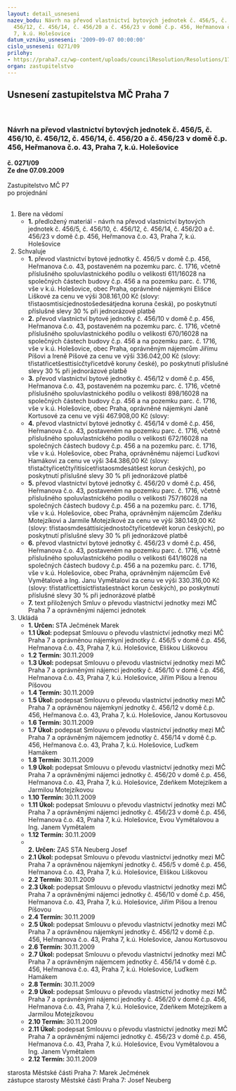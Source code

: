 ```yaml
---
layout: detail_usneseni
nazev_bodu: Návrh na převod vlastnictví bytových jednotek č. 456/5, č. 456/10, č.
  456/12, č. 456/14, č. 456/20 a č. 456/23 v domě č.p. 456, Heřmanova č.o. 43, Praha
  7, k.ú. Holešovice
datum_vzniku_usneseni: '2009-09-07 00:00:00'
cislo_usneseni: 0271/09
prilohy:
- https://praha7.cz/wp-content/uploads/councilResolution/Resolutions/17891/4-09-p%c5%99%c3%adloha_k_materi%c3%a1lu_-_he%c5%99manova_43_-_07.09.2009.xls
organ: zastupitelstvo
---
```

<div id="ucUsn_pList" class="usn">
	<span><h2>Usnesení zastupitelstva MČ Praha 7 </h2>
<br></span><div class="standBody">
<span><h3>Návrh na převod vlastnictví bytových jednotek č. 456/5, č. 456/10, č. 456/12, č. 456/14, č. 456/20 a č. 456/23 v domě č.p. 456, Heřmanova č.o. 43, Praha 7, k.ú. Holešovice</h3></span><div class="center">
		<strong>č. 0271/09</strong><br>
	</div>
<div class="center">
		<strong>Ze dne 07.09.2009</strong><br><br>
	</div>Zastupitelstvo MČ P7<br> po projednání<br><br><ol>
<li>Bere na vědomí<ul><li>
<strong>1.</strong> předložený materiál - návrh na převod vlastnictví bytových jednotek č. 456/5, č. 456/10, č. 456/12, č. 456/14, č. 456/20 a č. 456/23 v domě č.p. 456, Heřmanova č.o. 43, Praha 7, k.ú. Holešovice</li></ul>
</li>
<li>Schvaluje<ul>
<li>
<strong>1.</strong> převod vlastnictví bytové jednotky č. 456/5 v domě č.p. 456, Heřmanova č.o. 43, postaveném na pozemku parc. č. 1716, včetně příslušného spoluvlastnického podílu o velikosti 611/16028 na společných částech budovy č.p. 456 a na pozemku parc. č. 1716, vše v k.ú. Holešovice, obec Praha, oprávněné nájemkyni Elišce Liškové za cenu ve výši 308.161,00 Kč (slovy: třistaosmtisícjednostošedesátjedna koruna česká), po poskytnutí příslušné slevy 30 % při jednorázové platbě</li>
<li>
<strong>2.</strong> převod vlastnictví bytové jednotky č. 456/10 v domě č.p. 456, Heřmanova č.o. 43, postaveném na pozemku parc. č. 1716, včetně příslušného spoluvlastnického podílu o velikosti 670/16028 na společných částech budovy č.p. 456 a na pozemku parc. č. 1716, vše v k.ú. Holešovice, obec Praha, oprávněným nájemcům Jiřímu Píšovi a Ireně Píšové za cenu ve výši 336.042,00 Kč (slovy: třistatřicetšesttisícčtyřicetdvě koruny české), po poskytnutí příslušné slevy 30 % při jednorázové platbě</li>
<li>
<strong>3.</strong> převod vlastnictví bytové jednotky č. 456/12 v domě č.p. 456, Heřmanova č.o. 43, postaveném na pozemku parc. č. 1716, včetně příslušného spoluvlastnického podílu o velikosti 898/16028 na společných částech budovy č.p. 456 a na pozemku parc. č. 1716, vše v k.ú. Holešovice, obec Praha, oprávněné nájemkyni Janě Kortusové za cenu ve výši 467.908,00 Kč (slovy: </li>
<li>
<strong>4.</strong> převod vlastnictví bytové jednotky č. 456/14 v domě č.p. 456, Heřmanova č.o. 43, postaveném na pozemku parc. č. 1716, včetně příslušného spoluvlastnického podílu o velikosti 672/16028 na společných částech budovy č.p. 456 a na pozemku parc. č. 1716, vše v k.ú. Holešovice, obec Praha, oprávněnému nájemci Luďkovi Hamákovi za cenu ve výši 344.386,00 Kč (slovy: třistačtyřicetčtyřitisícetřistaosmdesátšest korun českých), po poskytnutí příslušné slevy 30 % při jednorázové platbě</li>
<li>
<strong>5.</strong> převod vlastnictví bytové jednotky č. 456/20 v domě č.p. 456, Heřmanova č.o. 43, postaveném na pozemku parc. č. 1716, včetně příslušného spoluvlastnického podílu o velikosti 757/16028 na společných částech budovy č.p. 456 a na pozemku parc. č. 1716, vše v k.ú. Holešovice, obec Praha, oprávněným nájemcům Zdeňku Motejzíkovi a Jarmile Motejzíkové za cenu ve výši 380.149,00 Kč (slovy: třistaosmdesáttisícjednostočtyřicetdevět korun českých), po poskytnutí příslušné slevy 30 % při jednorázové platbě</li>
<li>
<strong>6.</strong> převod vlastnictví bytové jednotky č. 456/23 v domě č.p. 456, Heřmanova č.o. 43, postaveném na pozemku parc. č. 1716, včetně příslušného spoluvlastnického podílu o velikosti 641/16028 na společných částech budovy č.p. 456 a na pozemku parc. č. 1716, vše v k.ú. Holešovice, obec Praha, oprávněným nájemcům Evě Vymětalové a Ing. Janu Vymětalovi za cenu ve výši 330.316,00 Kč (slovy: třistatřicettisíctřistašestnáct korun českých), po poskytnutí příslušné slevy 30 % při jednorázové platbě</li>
<li>
<strong>7.</strong> text přiložených Smluv o převodu vlastnictví jednotky mezi MČ Praha 7 a oprávněnými nájemci jednotek</li>
</ul>
</li>
<li>Ukládá<ul>
<li>
<strong>1. Určen: </strong>STA Ječmének Marek</li>
<li>
<strong>1.1 Úkol: </strong>podepsat Smlouvu o převodu vlastnictví jednotky mezi MČ Praha 7 a oprávněnou nájemkyní jednotky č. 456/5 v domě č.p. 456, Heřmanova č.o. 43, Praha 7, k.ú. Holešovice, Eliškou Liškovou</li>
<li>
<strong>1.2 Termín: </strong>30.11.2009</li>
<li>
<strong>1.3 Úkol: </strong>podepsat Smlouvu o převodu vlastnictví jednotky mezi MČ Praha 7 a oprávněnými nájemci jednotky č. 456/10 v domě č.p. 456, Heřmanova č.o. 43, Praha 7, k.ú. Holešovice, Jiřím Píšou a Irenou Píšovou</li>
<li>
<strong>1.4 Termín: </strong>30.11.2009</li>
<li>
<strong>1.5 Úkol: </strong>podepsat Smlouvu o převodu vlastnictví jednotky mezi MČ Praha 7 a oprávněnou nájemkyní jednotky č. 456/12 v domě č.p. 456, Heřmanova č.o. 43, Praha 7, k.ú. Holešovice, Janou Kortusovou</li>
<li>
<strong>1.6 Termín: </strong>30.11.2009</li>
<li>
<strong>1.7 Úkol: </strong>podepsat Smlouvu o převodu vlastnictví jednotky mezi MČ Praha 7 a oprávněným nájemcem jednotky č. 456/14 v domě č.p. 456, Heřmanova č.o. 43, Praha 7, k.ú. Holešovice, Luďkem Hamákem</li>
<li>
<strong>1.8 Termín: </strong>30.11.2009</li>
<li>
<strong>1.9 Úkol: </strong>podepsat Smlouvu o převodu vlastnictví jednotky mezi MČ Praha 7 a oprávněnými nájemci jednotky č. 456/20 v domě č.p. 456, Heřmanova č.o. 43, Praha 7, k.ú. Holešovice, Zdeňkem Motejzíkem a Jarmilou Motejzíkovou</li>
<li>
<strong>1.10 Termín: </strong>30.11.2009</li>
<li>
<strong>1.11 Úkol: </strong>podepsat Smlouvu o převodu vlastnictví jednotky mezi MČ Praha 7 a oprávněnými nájemci jednotky č. 456/23 v domě č.p. 456, Heřmanova č.o. 43, Praha 7, k.ú. Holešovice, Evou Vymětalovou a Ing. Janem Vymětalem </li>
<li>
<strong>1.12 Termín: </strong>30.11.2009</li>
<li>
<strong><br>2. Určen: </strong>ZAS STA Neuberg Josef</li>
<li>
<strong>2.1 Úkol: </strong>podepsat Smlouvu o převodu vlastnictví jednotky mezi MČ Praha 7 a oprávněnou nájemkyní jednotky č. 456/5 v domě č.p. 456, Heřmanova č.o. 43, Praha 7, k.ú. Holešovice, Eliškou Liškovou</li>
<li>
<strong>2.2 Termín: </strong>30.11.2009</li>
<li>
<strong>2.3 Úkol: </strong>podepsat Smlouvu o převodu vlastnictví jednotky mezi MČ Praha 7 a oprávněnými nájemci jednotky č. 456/10 v domě č.p. 456, Heřmanova č.o. 43, Praha 7, k.ú. Holešovice, Jiřím Píšou a Irenou Píšovou</li>
<li>
<strong>2.4 Termín: </strong>30.11.2009</li>
<li>
<strong>2.5 Úkol: </strong>podepsat Smlouvu o převodu vlastnictví jednotky mezi MČ Praha 7 a oprávněnou nájemkyní jednotky č. 456/12 v domě č.p. 456, Heřmanova č.o. 43, Praha 7, k.ú. Holešovice, Janou Kortusovou</li>
<li>
<strong>2.6 Termín: </strong>30.11.2009</li>
<li>
<strong>2.7 Úkol: </strong>podepsat Smlouvu o převodu vlastnictví jednotky mezi MČ Praha 7 a oprávněným nájemcem jednotky č. 456/14 v domě č.p. 456, Heřmanova č.o. 43, Praha 7, k.ú. Holešovice, Luďkem Hamákem</li>
<li>
<strong>2.8 Termín: </strong>30.11.2009</li>
<li>
<strong>2.9 Úkol: </strong>podepsat Smlouvu o převodu vlastnictví jednotky mezi MČ Praha 7 a oprávněnými nájemci jednotky č. 456/20 v domě č.p. 456, Heřmanova č.o. 43, Praha 7, k.ú. Holešovice, Zdeňkem Motejzíkem a Jarmilou Motejzíkovou</li>
<li>
<strong>2.10 Termín: </strong>30.11.2009</li>
<li>
<strong>2.11 Úkol: </strong>podepsat Smlouvu o převodu vlastnictví jednotky mezi MČ Praha 7 a oprávněnými nájemci jednotky č. 456/23 v domě č.p. 456, Heřmanova č.o. 43, Praha 7, k.ú. Holešovice, Evou Vymětalovou a Ing. Janem Vymětalem </li>
<li>
<strong>2.12 Termín: </strong>30.11.2009</li>
</ul>
</li>
</ol>starosta Městské části Praha 7: Marek Ječmének<br>zástupce starosty Městské části Praha 7: Josef Neuberg
</div>
</div>